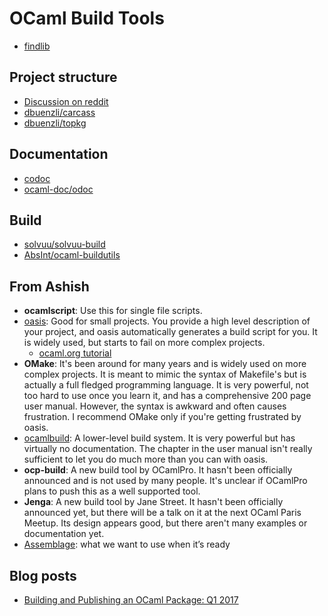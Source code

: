 # OCaml Build Tools

* [findlib](http://projects.camlcity.org/projects/findlib.html)

## Project structure

* [Discussion on reddit](https://www.reddit.com/r/ocaml/comments/4scvlj/starting_a_new_project_what_is_current_best/)
* [dbuenzli/carcass](https://github.com/dbuenzli/carcass)
* [dbuenzli/topkg](https://github.com/dbuenzli/topkg)

## Documentation

* [codoc](https://github.com/dsheets/codoc)
* [ocaml-doc/odoc](https://github.com/ocaml-doc/odoc)

## Build

* [solvuu/solvuu-build](https://github.com/solvuu/solvuu-build)
* [AbsInt/ocaml-buildutils](https://github.com/AbsInt/ocaml-buildutils)

## From Ashish

* **ocamlscript**: Use this for single file scripts.
* [oasis](https://github.com/ocaml/oasis): Good for small projects. You provide a high level description of your project, and oasis automatically generates a build script for you. It is widely used, but starts to fail on more complex projects.
  * [ocaml.org tutorial](https://ocaml.org/learn/tutorials/setting_up_with_oasis.html)
* **OMake**: It's been around for many years and is widely used on more complex projects. It is meant to mimic the syntax of Makefile's but is actually a full fledged programming language. It is very powerful, not too hard to use once you learn it, and has a comprehensive 200 page user manual. However, the syntax is awkward and often causes frustration. I recommend OMake only if you're getting frustrated by oasis.
* [ocamlbuild](http://projects.camlcity.org/projects/findlib.html): A lower-level build system. It is very powerful but has virtually no documentation. The chapter in the user manual isn't really sufficient to let you do much more than you can with oasis.
* **ocp-build**: A new build tool by OCamlPro. It hasn't been officially announced and is not used by many people. It's unclear if OCamlPro plans to push this as a well supported tool.
* **Jenga**: A new build tool by Jane Street. It hasn't been officially announced yet, but there will be a talk on it at the next OCaml Paris Meetup. Its design appears good, but there aren't many examples or documentation yet.
* [Assemblage](https://github.com/samoht/assemblage): what we want to use when it’s ready

## Blog posts

* [Building and Publishing an OCaml Package: Q1 2017](http://kcsrk.info/ocaml/opam/topkg/carcass/2017/03/05/building-and-publishing-an-OCaml-package/)



